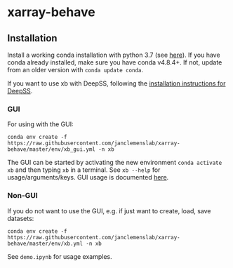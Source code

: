 # xarray-behave

## Installation
Install a working conda installation with python 3.7 (see [here](https://docs.conda.io/en/latest/miniconda.html)). If you have conda already installed, make sure you have conda v4.8.4+. If not, update from an older version with `conda update conda`.

If you want to use xb with DeepSS, following the [installation instructions for DeepSS](https://janclemenslab.org/deepss/install.html).

### GUI
For using with the GUI:
```shell
conda env create -f https://raw.githubusercontent.com/janclemenslab/xarray-behave/master/env/xb_gui.yml -n xb
```
The GUI can be started by activating the new environment `conda activate xb` and then typing `xb` in a terminal. See `xb --help` for usage/arguments/keys.
GUI usage is documented [here](https://janclemenslab.org/deepss/tutorials_gui.html).

### Non-GUI
If you do not want to use the GUI, e.g. if just want to create, load, save datasets:
```shell
conda env create -f https://raw.githubusercontent.com/janclemenslab/xarray-behave/master/env/xb.yml -n xb
```

See `demo.ipynb` for usage examples.
